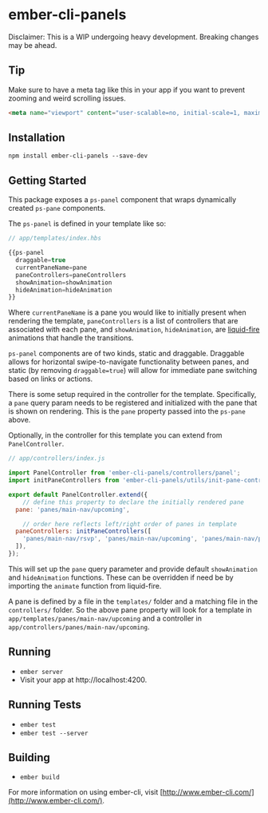 # ember-cli-panels

Disclaimer: This is a WIP undergoing heavy development. Breaking changes may be ahead.

## Tip

Make sure to have a meta tag like this in your app if you want to prevent
zooming and weird scrolling issues.

```html
<meta name="viewport" content="user-scalable=no, initial-scale=1, maximum-scale=1, minimum-scale=1, width=device-width, height=device-height, target-densitydpi=device-dpi" />
```

## Installation

`npm install ember-cli-panels --save-dev`

## Getting Started

This package exposes a `ps-panel` component that wraps dynamically created `ps-pane` components.

The `ps-panel` is defined in your template like so:

```javascript
// app/templates/index.hbs

{{ps-panel
  draggable=true
  currentPaneName=pane
  paneControllers=paneControllers
  showAnimation=showAnimation
  hideAnimation=hideAnimation
}}
```

Where `currentPaneName` is a pane you would like to initially present when rendering the template, `paneControllers` is a list of controllers that are associated with each pane, and `showAnimation`, `hideAnimation`, are [liquid-fire](https://github.com/ef4/liquid-fire) animations that handle the transitions.

`ps-panel` components are of two kinds, static and draggable. Draggable allows for horizontal swipe-to-navigate functionality between panes, and static (by removing `draggable=true`) will allow for immediate pane switching based on links or actions.

There is some setup required in the controller for the template. Specifically, a `pane` query param needs to be registered and initialized with the pane that is shown on rendering. This is the `pane` property passed into the `ps-pane` above.

Optionally, in the controller for this template you can extend from `PanelController`.

```javascript
// app/controllers/index.js

import PanelController from 'ember-cli-panels/controllers/panel';
import initPaneControllers from 'ember-cli-panels/utils/init-pane-controllers';

export default PanelController.extend({
    // define this property to declare the initially rendered pane
  pane: 'panes/main-nav/upcoming',

    // order here reflects left/right order of panes in template
  paneControllers: initPaneControllers([
    'panes/main-nav/rsvp', 'panes/main-nav/upcoming', 'panes/main-nav/past-events'
  ]),
});
```

This will set up the `pane` query parameter and provide default `showAnimation` and `hideAnimation` functions. These can be overridden if need be by importing the `animate` function from liquid-fire.

A pane is defined by a file in the `templates/` folder and a matching file in the `controllers/` folder. So the above pane property will look for a template in `app/templates/panes/main-nav/upcoming` and a controller in `app/controllers/panes/main-nav/upcoming`.

## Running

* `ember server`
* Visit your app at http://localhost:4200.

## Running Tests

* `ember test`
* `ember test --server`

## Building

* `ember build`

For more information on using ember-cli, visit [http://www.ember-cli.com/](http://www.ember-cli.com/).

